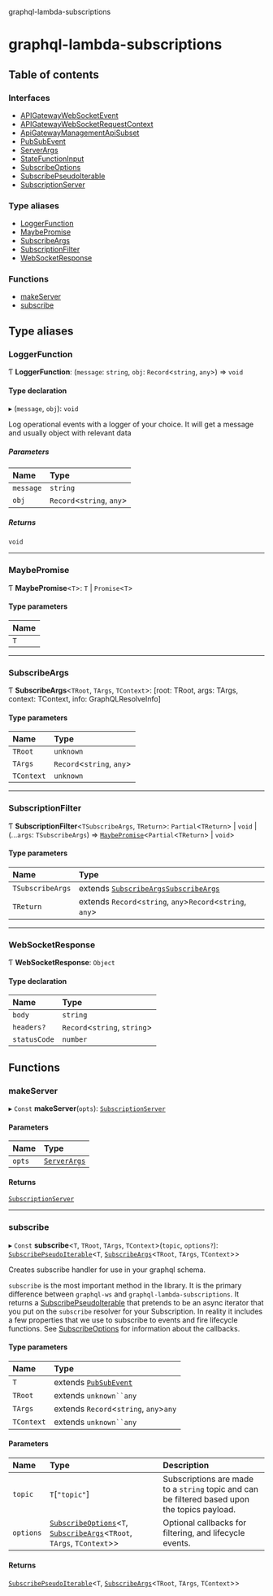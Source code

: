 graphql-lambda-subscriptions

# graphql-lambda-subscriptions

## Table of contents

### Interfaces

- [APIGatewayWebSocketEvent](interfaces/APIGatewayWebSocketEvent.md)
- [APIGatewayWebSocketRequestContext](interfaces/APIGatewayWebSocketRequestContext.md)
- [ApiGatewayManagementApiSubset](interfaces/ApiGatewayManagementApiSubset.md)
- [PubSubEvent](interfaces/PubSubEvent.md)
- [ServerArgs](interfaces/ServerArgs.md)
- [StateFunctionInput](interfaces/StateFunctionInput.md)
- [SubscribeOptions](interfaces/SubscribeOptions.md)
- [SubscribePseudoIterable](interfaces/SubscribePseudoIterable.md)
- [SubscriptionServer](interfaces/SubscriptionServer.md)

### Type aliases

- [LoggerFunction](README.md#loggerfunction)
- [MaybePromise](README.md#maybepromise)
- [SubscribeArgs](README.md#subscribeargs)
- [SubscriptionFilter](README.md#subscriptionfilter)
- [WebSocketResponse](README.md#websocketresponse)

### Functions

- [makeServer](README.md#makeserver)
- [subscribe](README.md#subscribe)

## Type aliases

### LoggerFunction

Ƭ **LoggerFunction**: (`message`: `string`, `obj`: `Record`<`string`, `any`\>) => `void`

#### Type declaration

▸ (`message`, `obj`): `void`

Log operational events with a logger of your choice. It will get a message and usually object with relevant data

##### Parameters

| Name | Type |
| :------ | :------ |
| `message` | `string` |
| `obj` | `Record`<`string`, `any`\> |

##### Returns

`void`

___

### MaybePromise

Ƭ **MaybePromise**<`T`\>: `T` \| `Promise`<`T`\>

#### Type parameters

| Name |
| :------ |
| `T` |

___

### SubscribeArgs

Ƭ **SubscribeArgs**<`TRoot`, `TArgs`, `TContext`\>: [root: TRoot, args: TArgs, context: TContext, info: GraphQLResolveInfo]

#### Type parameters

| Name | Type |
| :------ | :------ |
| `TRoot` | `unknown` |
| `TArgs` | `Record`<`string`, `any`\> |
| `TContext` | `unknown` |

___

### SubscriptionFilter

Ƭ **SubscriptionFilter**<`TSubscribeArgs`, `TReturn`\>: `Partial`<`TReturn`\> \| `void` \| (...`args`: `TSubscribeArgs`) => [`MaybePromise`](README.md#maybepromise)<`Partial`<`TReturn`\> \| `void`\>

#### Type parameters

| Name | Type |
| :------ | :------ |
| `TSubscribeArgs` | extends [`SubscribeArgs`](README.md#subscribeargs)[`SubscribeArgs`](README.md#subscribeargs) |
| `TReturn` | extends `Record`<`string`, `any`\>`Record`<`string`, `any`\> |

___

### WebSocketResponse

Ƭ **WebSocketResponse**: `Object`

#### Type declaration

| Name | Type |
| :------ | :------ |
| `body` | `string` |
| `headers?` | `Record`<`string`, `string`\> |
| `statusCode` | `number` |

## Functions

### makeServer

▸ `Const` **makeServer**(`opts`): [`SubscriptionServer`](interfaces/SubscriptionServer.md)

#### Parameters

| Name | Type |
| :------ | :------ |
| `opts` | [`ServerArgs`](interfaces/ServerArgs.md) |

#### Returns

[`SubscriptionServer`](interfaces/SubscriptionServer.md)

___

### subscribe

▸ `Const` **subscribe**<`T`, `TRoot`, `TArgs`, `TContext`\>(`topic`, `options?`): [`SubscribePseudoIterable`](interfaces/SubscribePseudoIterable.md)<`T`, [`SubscribeArgs`](README.md#subscribeargs)<`TRoot`, `TArgs`, `TContext`\>\>

Creates subscribe handler for use in your graphql schema.

`subscribe` is the most important method in the library. It is the primary difference between `graphql-ws` and `graphql-lambda-subscriptions`. It returns a [SubscribePseudoIterable](interfaces/SubscribePseudoIterable.md) that pretends to be an async iterator that you put on the `subscribe` resolver for your Subscription. In reality it includes a few properties that we use to subscribe to events and fire lifecycle functions. See [SubscribeOptions](interfaces/SubscribeOptions.md) for information about the callbacks.

#### Type parameters

| Name | Type |
| :------ | :------ |
| `T` | extends [`PubSubEvent`](interfaces/PubSubEvent.md) |
| `TRoot` | extends `unknown``any` |
| `TArgs` | extends `Record`<`string`, `any`\>`any` |
| `TContext` | extends `unknown``any` |

#### Parameters

| Name | Type | Description |
| :------ | :------ | :------ |
| `topic` | `T`[``"topic"``] | Subscriptions are made to a `string` topic and can be filtered based upon the topics payload. |
| `options` | [`SubscribeOptions`](interfaces/SubscribeOptions.md)<`T`, [`SubscribeArgs`](README.md#subscribeargs)<`TRoot`, `TArgs`, `TContext`\>\> | Optional callbacks for filtering, and lifecycle events. |

#### Returns

[`SubscribePseudoIterable`](interfaces/SubscribePseudoIterable.md)<`T`, [`SubscribeArgs`](README.md#subscribeargs)<`TRoot`, `TArgs`, `TContext`\>\>
